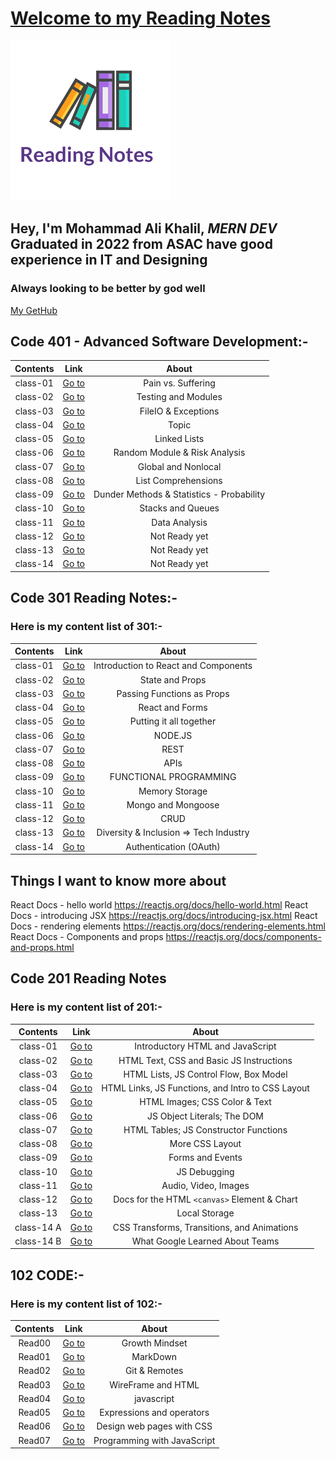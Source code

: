 # [Welcome to my Reading Notes](https://moegts.github.io/reading-notes/)

![Reading Notes](readingNotes.png)

## Hey, I'm Mohammad Ali Khalil, *MERN DEV* Graduated in **2022** from **ASAC** have good experience in **IT** and **Designing**

### Always looking to be better by god well

[My GetHub](https://github.com/moegts)

## Code 401 - Advanced Software Development:-

| Contents |             Link             |                   About                   |
| :------: | :--------------------------: | :---------------------------------------: |
| class-01 | [Go to](./md401/class-01.md) |            Pain vs. Suffering             |
| class-02 | [Go to](./md401/class-02.md) |            Testing and Modules            |
| class-03 | [Go to](./md401/class-03.md) |            FileIO & Exceptions            |
| class-04 | [Go to](./md401/class-04.md) |                   Topic                   |
| class-05 | [Go to](./md401/class-05.md) |               Linked Lists                |
| class-06 | [Go to](./md401/class-06.md) |       Random Module & Risk Analysis       |
| class-07 | [Go to](./md401/class-07.md) |            Global and Nonlocal            |
| class-08 | [Go to](./md401/class-08.md) |            List Comprehensions            |
| class-09 | [Go to](./md401/class-09.md) | Dunder Methods & Statistics - Probability |
| class-10 | [Go to](./md401/class-10.md) |             Stacks and Queues             |
| class-11 | [Go to](./md401/class-11.md) |               Data Analysis               |
| class-12 | [Go to](./md401/class-12.md) |               Not Ready yet               |
| class-13 | [Go to](./md401/class-13.md) |               Not Ready yet               |
| class-14 | [Go to](./md401/class-14.md) |               Not Ready yet               |

## Code 301 Reading Notes:-

### Here is my content list of 301:-

| Contents |             Link             |                 About                  |
| :------: | :--------------------------: | :------------------------------------: |
| class-01 | [Go to](./md301/class-01.md) |  Introduction to React and Components  |
| class-02 | [Go to](./md301/class-02.md) |            State and Props             |
| class-03 | [Go to](./md301/class-03.md) |       Passing Functions as Props       |
| class-04 | [Go to](./md301/class-04.md) |            React and Forms             |
| class-05 | [Go to](./md301/class-05.md) |        Putting it all together         |
| class-06 | [Go to](./md301/class-06.md) |                NODE.JS                 |
| class-07 | [Go to](./md301/class-07.md) |                  REST                  |
| class-08 | [Go to](./md301/class-08.md) |                  APIs                  |
| class-09 | [Go to](./md301/class-09.md) |         FUNCTIONAL PROGRAMMING         |
| class-10 | [Go to](./md301/class-10.md) |             Memory Storage             |
| class-11 | [Go to](./md301/class-11.md) |           Mongo and Mongoose           |
| class-12 | [Go to](./md301/class-12.md) |                  CRUD                  |
| class-13 | [Go to](./md301/class-13.md) | Diversity & Inclusion => Tech Industry |
| class-14 | [Go to](./md301/class-14.md) |         Authentication (OAuth)         |

## Things I want to know more about

React Docs - hello world https://reactjs.org/docs/hello-world.html
React Docs - introducing JSX https://reactjs.org/docs/introducing-jsx.html
React Docs - rendering elements https://reactjs.org/docs/rendering-elements.html
React Docs - Components and props https://reactjs.org/docs/components-and-props.html

## Code 201 Reading Notes

### Here is my content list of 201:-

|  Contents  |         Link          |                       About                       |
| :--------: | :-------------------: | :-----------------------------------------------: |
|  class-01  | [Go to](class-01.md)  |         Introductory HTML and JavaScript          |
|  class-02  | [Go to](class-02.md)  |     HTML Text, CSS and Basic JS Instructions      |
|  class-03  | [Go to](class-03.md)  |      HTML Lists, JS Control Flow, Box Model       |
|  class-04  | [Go to](class-04.md)  | HTML Links, JS Functions, and Intro to CSS Layout |
|  class-05  | [Go to](class-05.md)  |           HTML Images; CSS Color & Text           |
|  class-06  | [Go to](class-06.md)  |            JS Object Literals; The DOM            |
|  class-07  | [Go to](class-07.md)  |       HTML Tables; JS Constructor Functions       |
|  class-08  | [Go to](class-08.md)  |                  More CSS Layout                  |
|  class-09  | [Go to](class-09.md)  |                 Forms and Events                  |
|  class-10  | [Go to](class-10.md)  |                   JS Debugging                    |
|  class-11  | [Go to](class-11.md)  |               Audio, Video, Images                |
|  class-12  | [Go to](class-12.md)  |   Docs for the HTML `<canvas>` Element & Chart    |
|  class-13  | [Go to](class-13.md)  |                   Local Storage                   |
| class-14 A | [Go to](class-14a.md) |    CSS Transforms, Transitions, and Animations    |
| class-14 B | [Go to](class-14b.md) |          What Google Learned About Teams          |

## 102 CODE:-

### Here is my content list of 102:-

| Contents |           Link            |            About            |
| :------: | :-----------------------: | :-------------------------: |
|  Read00  | [Go to](Growthmindset.md) |       Growth Mindset        |
|  Read01  |    [Go to](read01.md)     |          MarkDown           |
|  Read02  |    [Go to](read02.md)     |        Git & Remotes        |
|  Read03  |    [Go to](read03.md)     |     WireFrame and HTML      |
|  Read04  |    [Go to](read04.md)     |         javascript          |
|  Read05  |    [Go to](read05.md)     |  Expressions and operators  |
|  Read06  |    [Go to](read06.md)     |  Design web pages with CSS  |
|  Read07  |    [Go to](read07.md)     | Programming with JavaScript |
